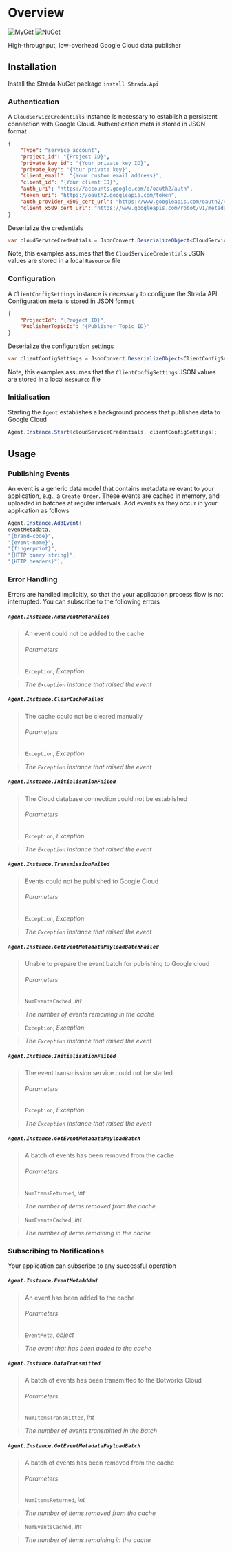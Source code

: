 




# Overview
[![MyGet](https://img.shields.io/badge/myget-v1.0.0-blue.svg)](https://eshopworld.myget.org/feed/github-dev/package/nuget/Strada.Api)
[![NuGet](https://img.shields.io/badge/nuget-v1.0.0-blue.svg)](https://www.nuget.org/packages/Strada.Api/)

High-throughput, low-overhead Google Cloud data publisher
## Installation
Install the Strada NuGet package
`install Strada.Api`
### Authentication
A `CloudServiceCredentials` instance is necessary to establish a persistent connection with Google Cloud. Authentication meta is stored in JSON format
```json
{
	"Type": "service_account",
	"project_id": "{Project ID}",
	"private_key_id": "{Your private key ID}",
	"private_key": "{Your private key}",
	"client_email": "{Your custom email address}",
	"client_id": "{Your client ID}",
	"auth_uri": "https://accounts.google.com/o/oauth2/auth",
	"token_uri": "https://oauth2.googleapis.com/token",
	"auth_provider_x509_cert_url": "https://www.googleapis.com/oauth2/v1/certs",
	"client_x509_cert_url": "https://www.googleapis.com/robot/v1/metadata/x509/deploy%40eshop-puddle.iam.gserviceaccount.com"
}
```
Deserialize the credentials
```csharp
var cloudServiceCredentials = JsonConvert.DeserializeObject<CloudServiceCredentials>(Resources.CloudServiceCredentials);
```
Note, this examples assumes that the `CloudServiceCredentials` JSON values are stored in a local `Resource` file
### Configuration
A `ClientConfigSettings` instance is necessary to configure the Strada API. Configuration meta is stored in JSON format 
```json
{
	"ProjectId": "{Project ID}",
	"PublisherTopicId": "{Publisher Topic ID}"	
}
```
Deserialize the configuration settings
```csharp
var clientConfigSettings = JsonConvert.DeserializeObject<ClientConfigSettings>(Resource.ClientConfigSettings);
```
Note, this examples assumes that the `ClientConfigSettings` JSON values are stored in a local `Resource` file

### Initialisation
Starting the `Agent` establishes a background process that publishes data to Google Cloud
```csharp
Agent.Instance.Start(cloudServiceCredentials, clientConfigSettings);
```
## Usage
### Publishing Events
An event is a generic data model that contains metadata relevant to your application, e.g., a `Create Order`. These events are cached in memory, and uploaded in batches at regular intervals. Add events as they occur in your application as follows
```csharp
Agent.Instance.AddEvent(
eventMetadata,
"{brand-code}",
"{event-name}",
"{fingerprint}",
"{HTTP query string}",
"{HTTP headers}");
```
### Error Handling
Errors are handled implicitly, so that the your application process flow is not interrupted. You can subscribe to the following errors
##### `Agent.Instance.AddEventMetaFailed`
> An event could not be added to the cache
> ###### Parameters
> `Exception`, *Exception*

> *The `Exception` instance that raised the event*
##### `Agent.Instance.ClearCacheFailed`
> The cache could not be cleared manually
> ###### Parameters
> `Exception`, *Exception*

> *The `Exception` instance that raised the event*
##### `Agent.Instance.InitialisationFailed`
> The Cloud database connection could not be established
> ###### Parameters
> `Exception`, *Exception*

> *The `Exception` instance that raised the event* 
##### `Agent.Instance.TransmissionFailed`
> Events could not be published to Google Cloud
> ###### Parameters
> `Exception`, *Exception*

> *The `Exception` instance that raised the event*
##### `Agent.Instance.GetEventMetadataPayloadBatchFailed`
> Unable to prepare the event batch for publishing to Google cloud
> ###### Parameters
> `NumEventsCached`, *int*

> *The number of events remaining in the cache*

> `Exception`, *Exception*

> *The `Exception` instance that raised the event*
##### `Agent.Instance.InitialisationFailed`
> The event transmission service could not be started
> ###### Parameters
> `Exception`, *Exception*

> *The `Exception` instance that raised the event*
##### `Agent.Instance.GotEventMetadataPayloadBatch`
> A batch of events has been removed from the cache
> ###### Parameters
> `NumItemsReturned`, *int*

> *The number of items removed from the cache*

> `NumEventsCached`, *int*

> *The number of items remaining in the cache*
### Subscribing to Notifications
Your application can subscribe to any successful operation
##### `Agent.Instance.EventMetaAdded`
> An event has been added to the cache
> ###### Parameters
> `EventMeta`, *object*

> *The event that has been added to the cache*
##### `Agent.Instance.DataTransmitted`
> A batch of events has been transmitted to the Botworks Cloud
> ###### Parameters
> `NumItemsTransmitted`, *int*

> *The number of events transmitted in the batch*
##### `Agent.Instance.GotEventMetadataPayloadBatch`
> A batch of events has been removed from the cache
> ###### Parameters
> `NumItemsReturned`, *int*

> *The number of items removed from the cache*

> `NumEventsCached`, *int*

> *The number of items remaining in the cache*